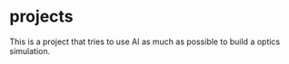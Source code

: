 # projects

This is a project that tries to use AI as much as possible to build a optics simulation.
